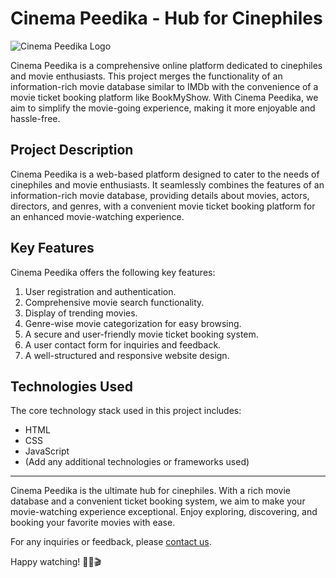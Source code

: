 # Cinema Peedika - Hub for Cinephiles

![Cinema Peedika Logo](link-to-your-logo.png)

Cinema Peedika is a comprehensive online platform dedicated to cinephiles and movie enthusiasts. This project merges the functionality of an information-rich movie database similar to IMDb with the convenience of a movie ticket booking platform like BookMyShow. With Cinema Peedika, we aim to simplify the movie-going experience, making it more enjoyable and hassle-free.

## Project Description

Cinema Peedika is a web-based platform designed to cater to the needs of cinephiles and movie enthusiasts. It seamlessly combines the features of an information-rich movie database, providing details about movies, actors, directors, and genres, with a convenient movie ticket booking platform for an enhanced movie-watching experience.

## Key Features

Cinema Peedika offers the following key features:

1. User registration and authentication.
2. Comprehensive movie search functionality.
3. Display of trending movies.
4. Genre-wise movie categorization for easy browsing.
5. A secure and user-friendly movie ticket booking system.
6. A user contact form for inquiries and feedback.
7. A well-structured and responsive website design.

## Technologies Used

The core technology stack used in this project includes:

- HTML
- CSS
- JavaScript
- (Add any additional technologies or frameworks used)

---

Cinema Peedika is the ultimate hub for cinephiles. With a rich movie database and a convenient ticket booking system, we aim to make your movie-watching experience exceptional. Enjoy exploring, discovering, and booking your favorite movies with ease.

For any inquiries or feedback, please [contact us](link-to-contact-page).

Happy watching! 🍿🎥🎬
